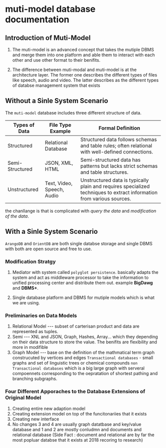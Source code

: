 # muti-model database documentation

## Introduction of Muti-Model

1. The muti-model is an advanced concept that takes the mutiple DBMS and merge them into one platform and able them to interact with each other and use other format to their benifits.

2. The difference between muti-modal and muti-model is at the architecture layer. The former one describes the different types of files like speech, audio and video. The latter describes as the different types of databse management system that exists

## Without a Sinle System Scenario

The `muti-model` database includes three different structure of data. 

| Types of Data     | File Type Example   | Formal Definition                                                |
| ----------------- | ------------------- | --------------------------------------------------------------- |
| Structured        | Relational Database | Structured data follows schemas and table rules; often relational with well-defined connections. |
| Semi-Structured   | JSON, XML, HTML     | Semi-structured data has patterns but lacks strict schemas and table structures. |
| Unstructured      | Text, Video, Speech, Audio | Unstructured data is typically plain and requires specialized techniques to extract information from various sources. |

the chanllange is that is complicated with *query the data* and *modification of the data*.



## With a Sinle System Scenario

`ArangoDB` and `OrientDB` are both single databse storage and single DBMS with both are open source and free to use.

### Modification Stratgy

1. Mediator with system called `polyglot persistence`. basically adapts the system and act as middleware processor to take the information to unified processing center and distribute them out. example **BigDawg** and **DBMS+**.

2. Single database platform and DBMS for mutiple models which is what we are using.



### Preliminaries on Data Models

1. Relational Model --- subset of carterisan product and data are represented as tuples.
2. Semi --- XNL and JSON, Graph, Hashes, Array... which they depending on their data structure to store the value. The benifits are flexibility and more in modifible
3. Graph Model --- base on the definition of the mathmatical term graph construcuted by vertices and edges `Transactional databases` - small graphs and set of linguistic trees or chemical compounds `non Transactional databases` which is a big large graph with serveral compoennets corresponding to the oepratation of shortest pathing and branching subgraphs.


### Four Different Apporaches to the Database Extensions of Original Model

1. Creating entire new adaption model
2. Creating extension model on top of the funcitonariies that it exists
3. Creating new interface
4. No changes 3 and 4 are usually graph datatbase and key/value database and 1 and 2 are mostly conludmn and documents and relational database
(Side Fact : document and relational are by far the most popluar databse that it exists at 2018 recoring to research)


